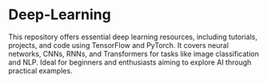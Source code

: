 # Deep-Learning
This repository offers essential deep learning resources, including tutorials, projects, and code using TensorFlow and PyTorch. It covers neural networks, CNNs, RNNs, and Transformers for tasks like image classification and NLP. Ideal for beginners and enthusiasts aiming to explore AI through practical examples.
